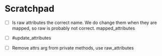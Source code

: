 Scratchpad
==========

- [ ] Is raw attributes the correct name. We do change them when they are
  mapped, so raw is probably not correct. mapped_attributes

- [ ] #update_attributes

- [ ] Remove attrs arg from private methods, use raw_attributes
